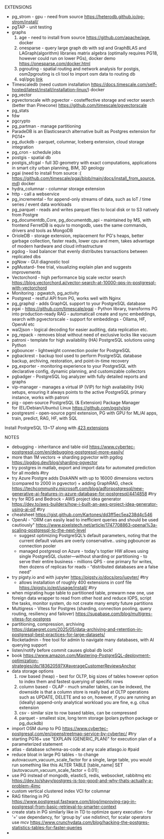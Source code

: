 EXTENSIONS

- pg_strom - gpu - need from source https://heterodb.github.io/pg-strom/install/
- pgTAP - unit testing
- graphs 
	1. age - need to install from source https://github.com/apache/age, docker 
	2. onesparse - query large graph db with sql and GraphBLAS and LAGraph(algorithm) libraries matrix algebra (optimally requires PG18, however could run on lower PGs), docker demo https://onesparse.com/docker.html
	3. pgrouting - spatial routing and network analysis for postgis, osm2pgrouting is cli tool to import osm data to routing db
	4. sql/pgq [link](https://www.enterprisedb.com/blog/representing-graphs-postgresql-sqlpgq#:~:text=SQL%2FPGQ%20provides%20a%20neat,working%20with%20graphs%20in%20Postgres)
- Timescaledb (need custom installation https://docs.timescale.com/self-hosted/latest/install/installation-linux/) docker
- pg_vector 
- pgvectorscale with pgvector - costeffective storage and vector search (better than Pinecone) https://github.com/timescale/pgvectorscale
- pg_stats 
- fdw
- pgcrypto
- pg_partman - manage partitioning
- ParadeDB is an Elasticsearch alternative built as Postgres extension for PG14+
- pg_duckdb - parquet, columnar, Iceberg extension, cloud storage integration 
- pg_cron - schedule jobs 
- postgis - spatial db
- postgis_sfcgal - full 3D geometry with exact computations, applications in smart city urban planning, BIM, 3D geology
- pgai (need to install from source :( https://github.com/timescale/pgai/blob/main/docs/install_from_source.md) docker
- hydra_columnar - columnar storage extension
- http - call a webservice
- pg_incremental - for append-only streams of data, such as IoT / time series / event data workloads
- pg_parquet - reads and writes parquet files to local disk or to S3 natively from Postgre
- pg_documentdb_Core, pg_documentdb_api - maintained by MS, with frontend FerretDB is equiv to mongodb, uses the same commands, drivers and tools as MongoDB
- OrioleDB - storage extension, replacement for PG's heaps, better garbage collection, faster reads, lower cpu and mem, takes advantage of modern hardware and cloud infrastructure
- pgdog - load balancer that evenly distributes transactions between replicated dbs
- pgNow - GUI diagnostic tool 
- pgMustard- free trial, visualizing explain plan and suggests improvements
- Vectorchord - high performance big scale vector search https://blog.vectorchord.ai/vector-search-at-10000-qps-in-postgresql-with-vectorchord
- Monitoring : pgwatch, pg_activity
- Postgrest - restful API from PG, works well with Nginx
- pg_graphql - adds GraphQL support to your PostgreSQL database
- pgai - https://github.com/timescale/pgai
		- Python library, transforms PG into production-ready RAG
		- automaticall create and sync embeddings, search with pgvectorscale
		- support for embeddings - Ollama, HF, OpenAI etc
- wal2json - logical decoding for easier auditing, data replication etc.
- pg_repack - removes bloat without need of exclusive locks like vacuum
- patroni - template for high availability (HA) PostgreSQL solutions using Python
- pgbouncer - lightweight connection pooler for PostgreSQL
- pgbackrest - backup tool used to perform PostgreSQL database backup, archiving, restoration, and point-in-time recovery
- pg_exporter - monitoring experience to your PostgreSQL with declarative config, dynamic planning, and customizable collectors
- pgbadger - PostgreSQL log analyzer with fully detailed reports and graphs
- vip-manager - manages a virtual IP (VIP) for high availability (HA) setups, ensuring it always points to the active PostgreSQL primary instance, works with patroni
- pig - open-source PostgreSQL (& Extension) Package Manager for (EL/Debian/Ubuntu) Linux https://github.com/pgsty/pig
- postgresml - open-source pgml extension, PG with GPU for ML/AI apps, train, predict, RAG, HF,  with SQL

Install PostgreSQL 13~17 along with [423 extensions](https://ext.pgsty.com/list)

NOTES

  - debugging - inheritance and table oid https://www.cybertec-postgresql.com/en/debugging-postgresql-more-easily/
  - more than 1M vectors -> sharding pgvector with pgdog https://pgdog.dev/blog/sharding-pgvector
  - try postgres in matlab, export and import data for automated prediction for all models #try
  - try Azure Postgre adds DiskANN with up to 16000 dimensions vectors (compared to 2000 in pgvector) + adding GraphRAG, check https://techcommunity.microsoft.com/blog/adforpostgresql/new-generative-ai-features-in-azure-database-for-postgresql/4414858 #try
  - try for RDS and Bedrock - AWS project idea generator https://dev.to/aws-builders/how-i-built-an-aws-project-idea-generator-using-ai-oif #try
  - cheatsheet https://gist.github.com/Kartones/dd3ff5ec5ea238d4c546
  - OpenAI - "ORM can easily lead to inefficient queries and should be used cautiously"  https://www.pixelstech.net/article/1747708863-openai%3a-scaling-postgresql-to-the-next-level
    - suggest optimizing PostgreSQL’s default parameters, noting that the current default values are overly conservative.. using pgbouncer as connection pooler
    - managed postgresql on Azure - today's toptier HW allows using single PostgreSQL cluster—without sharding or partitioning - to serve their entire business - millions QPS - one primary for writes, then dozens of replicas for reads - “distributed databases are a false need”
  - try pigsty.io and with jupyter https://pigsty.io/docs/pro/jupyter/ #try
	  - allows installation of roughly 400 extensions in conf file https://pigsty.io/ext/usage/install/ #try
- when migrating huge table to partitioned table, prewarm new one, use foreign data wrapper to read from other host and reduce IOPS, script the tasks, monitor system, do not create many empty future partitions
- Multigress - Vitess for Postgres (sharding, connection pooling, query routing, resiliency and failover) https://supabase.com/blog/multigres-vitess-for-postgres
- partitioning, compression, archiving https://dataegret.com/2025/05/data-archiving-and-retention-in-postgresql-best-practices-for-large-datasets/
- Rocketadmin - free tool for admin to navigate many databases, with AI querying support
- listen/notify before commit causes global db lock!
- book https://www.amazon.com/Mastering-PostgreSQL-deployment-optimization-strategies/dp/183620597X#averageCustomerReviewsAnchor
- data storage options 
	1. row based (heap) - best for OLTP, big sizes of tables however option to index them and fastest querying of specific rows
	2. column based - OLAP - much smaller tables, can be indexed, the downside is that a column store is really bad at OLTP operations such as UPDATE, DELETE and so on, however, if you are running an (ideally) append-only analytical workload you are fine, e.g. citus extension
	3. csv - similar size to row based tables, can be compressed
	4. parquet - smallest size, long term storage (polars python package or pg_duckdb)
- import OSM dump to PG https://www.cybertec-postgresql.com/en/openstreetmap-service-by-cybertec/ #try
- starting PG16+ use "EXPLAIN (GENERIC_PLAN)" for execution plan of a parameterized statement
- atlas - database schema-as-code at any scale atlasgo.io #paid
- reduce bloat in large PG tables - to change autovacuum_vacuum_scale_factor for a single, large table, you would run something like this
	ALTER TABLE [table_name] SET (autovacuum_vacuum_scale_factor = 0.01);
- use PG instead of mongodb, elasticS, redis, websocket, rabbitmq etc https://dev.to/shayy/postgres-is-too-good-and-why-thats-actually-a-problem-4imc 
- custom vertical clustered index VCI for columnar  
- RAG filtering in PG https://www.postgresql.fastware.com/blog/improving-rag-in-postgresql-from-basic-retrieval-to-smarter-context
- create stats in PG similarly like in TD to optimize query execution - for '=' use dependancy, for 'group by' use ndistinct, for scalar operators use mcv https://www.crunchydata.com/blog/hacking-the-postgres-statistics-tables-for-faster-queries 
- 